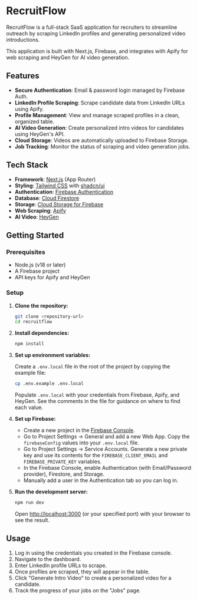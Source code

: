 # RecruitFlow

RecruitFlow is a full-stack SaaS application for recruiters to streamline outreach by scraping LinkedIn profiles and generating personalized video introductions.

This application is built with Next.js, Firebase, and integrates with Apify for web scraping and HeyGen for AI video generation.

## Features

- **Secure Authentication**: Email & password login managed by Firebase Auth.
- **LinkedIn Profile Scraping**: Scrape candidate data from LinkedIn URLs using Apify.
- **Profile Management**: View and manage scraped profiles in a clean, organized table.
- **AI Video Generation**: Create personalized intro videos for candidates using HeyGen's API.
- **Cloud Storage**: Videos are automatically uploaded to Firebase Storage.
- **Job Tracking**: Monitor the status of scraping and video generation jobs.

## Tech Stack

- **Framework**: [Next.js](https://nextjs.org/) (App Router)
- **Styling**: [Tailwind CSS](https://tailwindcss.com/) with [shadcn/ui](https://ui.shadcn.com/)
- **Authentication**: [Firebase Authentication](https://firebase.google.com/docs/auth)
- **Database**: [Cloud Firestore](https://firebase.google.com/docs/firestore)
- **Storage**: [Cloud Storage for Firebase](https://firebase.google.com/docs/storage)
- **Web Scraping**: [Apify](https://apify.com/)
- **AI Video**: [HeyGen](https://www.heygen.com/)

## Getting Started

### Prerequisites

- Node.js (v18 or later)
- A Firebase project
- API keys for Apify and HeyGen

### Setup

1.  **Clone the repository:**
    ```bash
    git clone <repository-url>
    cd recruitflow
    ```

2.  **Install dependencies:**
    ```bash
    npm install
    ```

3.  **Set up environment variables:**

    Create a `.env.local` file in the root of the project by copying the example file:
    ```bash
    cp .env.example .env.local
    ```
    Populate `.env.local` with your credentials from Firebase, Apify, and HeyGen. See the comments in the file for guidance on where to find each value.

4.  **Set up Firebase:**
    - Create a new project in the [Firebase Console](https://console.firebase.google.com/).
    - Go to Project Settings -> General and add a new Web App. Copy the `firebaseConfig` values into your `.env.local` file.
    - Go to Project Settings -> Service Accounts. Generate a new private key and use its contents for the `FIREBASE_CLIENT_EMAIL` and `FIREBASE_PRIVATE_KEY` variables.
    - In the Firebase Console, enable Authentication (with Email/Password provider), Firestore, and Storage.
    - Manually add a user in the Authentication tab so you can log in.

5.  **Run the development server:**
    ```bash
    npm run dev
    ```
    Open [http://localhost:3000](http://localhost:3000) (or your specified port) with your browser to see the result.

## Usage

1.  Log in using the credentials you created in the Firebase console.
2.  Navigate to the dashboard.
3.  Enter LinkedIn profile URLs to scrape.
4.  Once profiles are scraped, they will appear in the table.
5.  Click "Generate Intro Video" to create a personalized video for a candidate.
6.  Track the progress of your jobs on the "Jobs" page.
